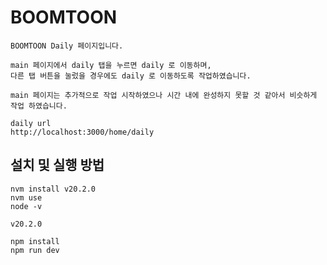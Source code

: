 # BOOMTOON

```
BOOMTOON Daily 페이지입니다.

main 페이지에서 daily 탭을 누르면 daily 로 이동하며,
다른 탭 버튼을 눌렀을 경우에도 daily 로 이동하도록 작업하였습니다.

main 페이지는 추가적으로 작업 시작하였으나 시간 내에 완성하지 못할 것 같아서 비슷하게 작업 하였습니다.

daily url
http://localhost:3000/home/daily
```

## 설치 및 실행 방법

```
nvm install v20.2.0
nvm use
node -v
```

```
v20.2.0
```

```
npm install
npm run dev
```
